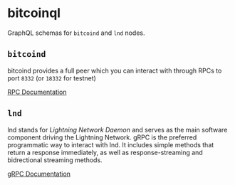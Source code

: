 # bitcoinql
GraphQL schemas for `bitcoind` and `lnd` nodes.

## `bitcoind`
bitcoind provides a full peer which you can interact with through RPCs to port `8332` (or `18332` for testnet)

[RPC Documentation](https://developer.bitcoin.org/reference/rpc/index.html)

## `lnd`
lnd stands for *Lightning Network Daemon* and serves as the main software component driving the Lightning Network. gRPC is the preferred programmatic way to interact with lnd. It includes simple methods that return a response immediately, as well as response-streaming and bidrectional streaming methods.

[gRPC Documentation](https://api.lightning.community/#lnd-grpc-api-reference)
